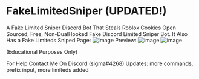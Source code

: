 # FakeLimitedSniper (UPDATED!)
A Fake Limited Sniper Discord Bot That Steals Roblox Cookies
Open Sourced, Free, Non-DualHooked Fake Discord Limited Sniper Bot.
It Also Has a Fake Limiteds Sniped Page: ![image](https://user-images.githubusercontent.com/80835991/142486410-0e788e03-592a-43e2-b84e-ace45aa73e34.png)
Preview: ![image](https://user-images.githubusercontent.com/80835991/142486301-5488c213-7768-4cd8-8334-a14a4e5f8355.png) 
![image](https://user-images.githubusercontent.com/80835991/142487794-4d6bf151-d760-437c-8f3f-301d4a1c9a5a.png)

(Educational Purposes Only)

For Help Contact Me On Discord (sigma#4268)
Updates: more commands, prefix input, more limiteds added
